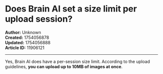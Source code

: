 # Does Brain AI set a size limit per upload session?

**Author:** Unknown  
**Created:** 1754056878  
**Updated:** 1754056888  
**Article ID:** 11906121  

---

Yes, Brain AI does have a per-session size limit. According to the upload guidelines, **you can upload up to 10MB of images at once**.
